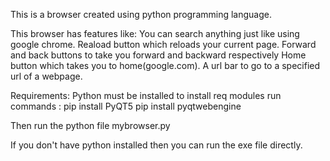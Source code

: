 This is a browser created using python programming language.

This browser has features like:
  You can search anything just like using google chrome.
  Reaload button which reloads your current page.
  Forward and back buttons to take you forward and backward respectively
  Home button which takes you to home(google.com).
  A url bar to go to a specified url of a webpage.
  
Requirements:
  Python must be installed
  to install req modules run commands :
    pip install PyQT5
    pip install pyqtwebengine
    
Then run the python file mybrowser.py

If you don't have python installed then you can run the exe file directly.
